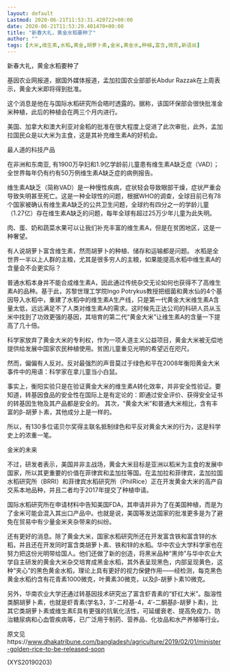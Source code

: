```yaml
---
layout: default
Lastmod: 2020-06-21T11:53:31.420722+00:00
date: 2020-06-21T11:53:29.401470+00:00
title: "新春大礼，黄金水稻要种了"
author: ""
tags: [大米,维生素,水稻,黄金,胡萝卜素,金米,黄金水,种植,富含,微克,新语丝]
---
```


新春大礼，黄金水稻要种了

基因农业网报道，据国外媒体报道，孟加拉国农业部部长Abdur Razzak在上周表示，黄金大米即将得到批准。

这个消息是他在与国际水稻研究所会晤时透露的。据称，该国环保部会很快批准金米种植，此后的种植会在两三个月内进行。

美国、加拿大和澳大利亚对金稻的批准在很大程度上促进了此次审批，此外，孟加拉国民众是以大米为主食，这是其补充维生素A的好机会。

最人道的科技产品

在非洲和东南亚, 有1900万孕妇和1.9亿学龄前儿童患有维生素A缺乏症（VAD）；全世界每年仍有约有50万例维生素A缺乏症的病例报告。

维生素A缺乏（简称VAD）是一种慢性疾病，症状轻会导致眼部干燥，症状严重会导致失明甚至死亡。这是一种全球性的问题，根据WHO的调查，全球目前已有78个国家被确认有维生素A缺乏的公共卫生问题，全球约有四分之一的学龄儿童（1.27亿）存在维生素A缺乏的问题，每年全球有超过25万少年儿童为此失明。

肉、蛋、奶和蔬菜水果可以让我们补充丰富的维生素A，但是在贫困地区，这是一种奢望。

有人说胡萝卜富含维生素，然而胡萝卜的种植、储存和运输都是问题。 水稻是全世界一半以上人群的主粮，尤其是很多穷人的主粮，如果能提高水稻中维生素A的含量会不会更实际？

普通水稻本身并不能合成维生素A，因此通过传统杂交无论如何也获得不了高维生素A的品种。基于此，苏黎世理工学院Ingo Potrykus教授把细菌和黄水仙的4个基因导入水稻中，重建了水稻中的维生素A生产线，只是第一代黄金大米维生素A含量太低，远远满足不了人类对维生素A的需求。这时候先正达公司的科研人员从玉米中找到了功效更强的基因，其培育的第二代“黄金大米”让维生素A的含量一下提高了几十倍。

科学家放弃了黄金大米的专利权，作为一项人道主义公益项目，黄金大米被无偿地提供给发展中国家农民种植使用。贫困儿童重见光明的希望近在咫尺。

然而，偏偏有人反对。反对最强烈的声音莫过于绿色和平在2008年衡阳黄金大米事件中的用语：科学家在拿儿童当小白鼠。

事实上，衡阳实验只是在验证黄金大米的维生素A转化效率，并非安全性验证。要知道，转基因食品的安全性在国际上是有定论的：即通过安全评价、获得安全证书的转基因生物及其产品都是安全的。 其次，“黄金大米”和普通大米相比，含有丰富的β-胡萝卜素，其他成分上是一样的。

所以，有130多位诺贝尔奖得主联名抵制绿色和平反对黄金大米的行为，这是科学史上的浓重一笔。

金米的未来

不过，研发者表示，美国并非主战场，黄金大米目标是亚洲以稻米为主食的发展中国家，所以其更重要的价值在菲律宾和孟加拉等国。在孟加拉和菲律宾，孟加拉国水稻研究所（BRRI）和菲律宾水稻研究所（PhilRice）正在开发黄金大米的高产自交系本地品种，并且二者均于2017年提交了种植申请。

国际水稻研究所在申请材料中告知美国FDA，其申请并非为了在美国种植，而是为了金米可能会混入其出口产品中。也就是说，美国等发达国家的批准更多是为了避免在贸易中有少量金米夹杂带来的纠纷。

还有更好的消息。除了黄金大米，国家水稻研究所还在开发富含铁和富含锌的水稻，并且还在开发同时富含类胡萝卜素、铁和锌的水稻。华中农业大学科学家也在努力把这份光明带给国人。他们还做了新的创造，将黑米品种“黑帅”与华中农业大学自主研发的黄金大米杂交培育成黑金水稻，其外表呈现黑色，内部呈现黄色，这种“夹心”的黑色黄金水稻，理论上具有更好的视力保健作用——经检测，每克黑色黄金水稻约含有花青素1000微克，叶黄素30微克，以及β-胡萝卜素10微克。

另外，华南农业大学还通过转基因技术研究出了富含虾青素的“虾红大米”。脂溶性类酮胡萝卜素，也就是虾青素(学名3，3′-二羟基-4，4′-二酮基β-胡萝卜素)，比其它类胡萝卜素或维生素E具有更强的抗氧化活性，可延缓衰老、提高免疫力、防治糖尿病和心血管疾病等，已广泛用于制药、营养品、化妆品和水产养殖等行业。

原文见https://www.dhakatribune.com/bangladesh/agriculture/2019/02/01/minister-golden-rice-to-be-released-soon

(XYS20190203)

